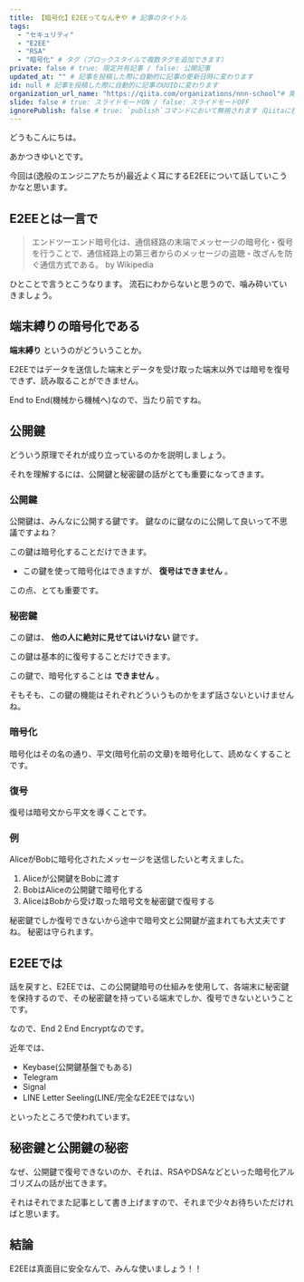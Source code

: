 ```yaml
---
title: 【暗号化】E2EEってなんぞや # 記事のタイトル
tags:
  - "セキュリティ"
  - "E2EE"
  - "RSA"
  - "暗号化" # タグ（ブロックスタイルで複数タグを追加できます）
private: false # true: 限定共有記事 / false: 公開記事
updated_at: "" # 記事を投稿した際に自動的に記事の更新日時に変わります
id: null # 記事を投稿した際に自動的に記事のUUIDに変わります
organization_url_name: "https://qiita.com/organizations/nnn-school"# 関連付けるOrganizationのURL名
slide: false # true: スライドモードON / false: スライドモードOFF
ignorePublish: false # true: `publish`コマンドにおいて無視されます（Qiitaに投稿されません） / false: `publish`コマンドで処理されます（Qiitaに投稿されます）
---
```


どうもこんにちは。

あかつきゆいとです。

今回は(逸般のエンジニアたちが)最近よく耳にするE2EEについて話していこうかなと思います。

## E2EEとは一言で

> エンドツーエンド暗号化は、通信経路の末端でメッセージの暗号化・復号を行うことで、通信経路上の第三者からのメッセージの盗聴・改ざんを防ぐ通信方式である。
by Wikipedia

ひとことで言うとこうなります。
流石にわからないと思うので、噛み砕いていきましょう。

## 端末縛りの暗号化である

**端末縛り** というのがどういうことか。

E2EEではデータを送信した端末とデータを受け取った端末以外では暗号を復号できず、読み取ることができません。

End to End(機械から機械へ)なので、当たり前ですね。

## 公開鍵

どういう原理でそれが成り立っているのかを説明しましょう。

それを理解するには、公開鍵と秘密鍵の話がとても重要になってきます。

### 公開鍵

公開鍵は、みんなに公開する鍵です。
鍵なのに鍵なのに公開して良いって不思議ですよね？

この鍵は暗号化することだけできます。

- この鍵を使って暗号化はできますが、 **復号はできません** 。

この点、とても重要です。

### 秘密鍵

この鍵は、 **他の人に絶対に見せてはいけない** 鍵です。

この鍵は基本的に復号することだけできます。

この鍵で、暗号化することは **できません** 。

そもそも、この鍵の機能はそれぞれどういうものかをまず話さないといけませんね。

### 暗号化

暗号化はその名の通り、平文(暗号化前の文章)を暗号化して、読めなくすることです。

### 復号

復号は暗号文から平文を導くことです。

### 例

AliceがBobに暗号化されたメッセージを送信したいと考えました。

1. Aliceが公開鍵をBobに渡す
2. BobはAliceの公開鍵で暗号化する
3. AliceはBobから受け取った暗号文を秘密鍵で復号する

秘密鍵でしか復号できないから途中で暗号文と公開鍵が盗まれても大丈夫ですね。
秘密は守られます。

## E2EEでは

話を戻すと、E2EEでは、この公開鍵暗号の仕組みを使用して、各端末に秘密鍵を保持するので、その秘密鍵を持っている端末でしか、復号できないということです。

なので、End 2 End Encryptなのです。

近年では、

- Keybase(公開鍵基盤でもある)
- Telegram
- Signal
- LINE Letter Seeling(LINE/完全なE2EEではない)

といったところで使われています。

## 秘密鍵と公開鍵の秘密

なぜ、公開鍵で復号できないのか、それは、RSAやDSAなどといった暗号化アルゴリズムの話が出てきます。

それはそれでまた記事として書き上げますので、それまで少々お待ちいただければと思います。

## 結論

E2EEは真面目に安全なんで、みんな使いましょう！！
